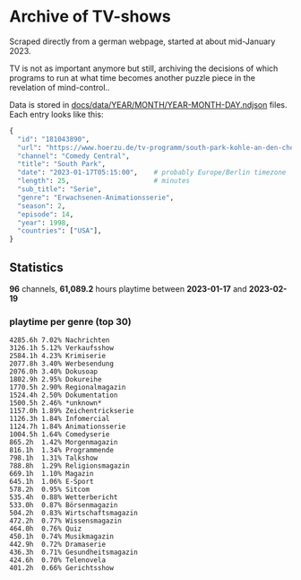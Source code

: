 # Archive of TV-shows

Scraped directly from a german webpage, started at about mid-January 2023.

TV is not as important anymore but still, archiving the decisions of which programs to run at what time
becomes another puzzle piece in the revelation of mind-control.. 

Data is stored in [docs/data/YEAR/MONTH/YEAR-MONTH-DAY.ndjson](docs/data/) files. 
Each entry looks like this:

```python
{
  "id": "181043890", 
  "url": "https://www.hoerzu.de/tv-programm/south-park-kohle-an-den-chefkoch/bid_181043890/", 
  "channel": "Comedy Central", 
  "title": "South Park", 
  "date": "2023-01-17T05:15:00",    # probably Europe/Berlin timezone 
  "length": 25,                     # minutes 
  "sub_title": "Serie", 
  "genre": "Erwachsenen-Animationsserie", 
  "season": 2, 
  "episode": 14, 
  "year": 1998, 
  "countries": ["USA"],
}
```

## Statistics

**96** channels, **61,089.2** hours playtime between **2023-01-17** and **2023-02-19**


### playtime per genre (top 30)

    4285.6h 7.02% Nachrichten
    3126.1h 5.12% Verkaufsshow
    2584.1h 4.23% Krimiserie
    2077.8h 3.40% Werbesendung
    2076.0h 3.40% Dokusoap
    1802.9h 2.95% Dokureihe
    1770.5h 2.90% Regionalmagazin
    1524.4h 2.50% Dokumentation
    1500.5h 2.46% *unknown*
    1157.0h 1.89% Zeichentrickserie
    1126.3h 1.84% Infomercial
    1124.7h 1.84% Animationsserie
    1004.5h 1.64% Comedyserie
    865.2h  1.42% Morgenmagazin
    816.1h  1.34% Programmende
    798.1h  1.31% Talkshow
    788.8h  1.29% Religionsmagazin
    669.1h  1.10% Magazin
    645.1h  1.06% E-Sport
    578.2h  0.95% Sitcom
    535.4h  0.88% Wetterbericht
    533.0h  0.87% Börsenmagazin
    504.2h  0.83% Wirtschaftsmagazin
    472.2h  0.77% Wissensmagazin
    464.0h  0.76% Quiz
    450.1h  0.74% Musikmagazin
    442.9h  0.72% Dramaserie
    436.3h  0.71% Gesundheitsmagazin
    424.6h  0.70% Telenovela
    401.2h  0.66% Gerichtsshow
